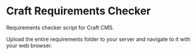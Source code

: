 Craft Requirements Checker
==================

Requirements checker script for Craft CMS.

Upload the entire requirements folder to your server and navigate to it with your web browser. 
